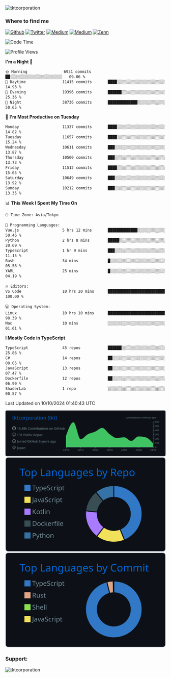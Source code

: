 <p align="left"> <img src="https://komarev.com/ghpvc/?username=tktcorporation&label=Profile%20views&color=0e75b6&style=flat" alt="tktcorporation" /> </p>

<h3>Where to find me</h3>
<p>
<a href="https://github.com/tktcorporation" target="_blank"><img alt="Github" src="https://img.shields.io/badge/GitHub-%2312100E.svg?&style=for-the-badge&logo=Github&logoColor=white" /></a>
<a href="https://twitter.com/tktcorporation" target="_blank"><img alt="Twitter" src="https://img.shields.io/badge/twitter-%231DA1F2.svg?&style=for-the-badge&logo=twitter&logoColor=white" /></a>
<a href="https://www.linkedin.com/in/tktcorporation" target="_blank"><img alt="Medium" src="https://img.shields.io/badge/linkdin-0a66c2.svg?&style=for-the-badge&logo=linkedin&logoColor=white" /></a>
<a href="https://qiita.com/tktcorporation" target="_blank"><img alt="Medium" src="https://img.shields.io/badge/qiita-55C500.svg?&style=for-the-badge&logo=qiita&logoColor=white" /></a>
<a href="https://zenn.dev/tktcorporation" target="_blank"><img alt="Zenn" src="https://img.shields.io/badge/Zenn-3EA8FF.svg?&style=for-the-badge&logo=Zenn&logoColor=white" /></a>
</p>
  
<!--START_SECTION:waka-->
![Code Time](http://img.shields.io/badge/Code%20Time-1%2C787%20hrs%2045%20mins-blue)

![Profile Views](http://img.shields.io/badge/Profile%20Views-0-blue)

**I'm a Night 🦉** 

```text
🌞 Morning                6931 commits        ██░░░░░░░░░░░░░░░░░░░░░░░   09.06 % 
🌆 Daytime                11415 commits       ████░░░░░░░░░░░░░░░░░░░░░   14.93 % 
🌃 Evening                19396 commits       ██████░░░░░░░░░░░░░░░░░░░   25.36 % 
🌙 Night                  38736 commits       █████████████░░░░░░░░░░░░   50.65 % 
```
📅 **I'm Most Productive on Tuesday** 

```text
Monday                   11337 commits       ████░░░░░░░░░░░░░░░░░░░░░   14.82 % 
Tuesday                  11657 commits       ████░░░░░░░░░░░░░░░░░░░░░   15.24 % 
Wednesday                10611 commits       ███░░░░░░░░░░░░░░░░░░░░░░   13.87 % 
Thursday                 10500 commits       ███░░░░░░░░░░░░░░░░░░░░░░   13.73 % 
Friday                   11512 commits       ████░░░░░░░░░░░░░░░░░░░░░   15.05 % 
Saturday                 10649 commits       ███░░░░░░░░░░░░░░░░░░░░░░   13.92 % 
Sunday                   10212 commits       ███░░░░░░░░░░░░░░░░░░░░░░   13.35 % 
```


📊 **This Week I Spent My Time On** 

```text
🕑︎ Time Zone: Asia/Tokyo

💬 Programming Languages: 
Vue.js                   5 hrs 12 mins       █████████████░░░░░░░░░░░░   50.46 % 
Python                   2 hrs 8 mins        █████░░░░░░░░░░░░░░░░░░░░   20.69 % 
TypeScript               1 hr 9 mins         ███░░░░░░░░░░░░░░░░░░░░░░   11.15 % 
Bash                     34 mins             █░░░░░░░░░░░░░░░░░░░░░░░░   05.56 % 
YAML                     25 mins             █░░░░░░░░░░░░░░░░░░░░░░░░   04.19 % 

🔥 Editors: 
VS Code                  10 hrs 20 mins      █████████████████████████   100.00 % 

💻 Operating System: 
Linux                    10 hrs 10 mins      █████████████████████████   98.39 % 
Mac                      10 mins             ░░░░░░░░░░░░░░░░░░░░░░░░░   01.61 % 
```

**I Mostly Code in TypeScript** 

```text
TypeScript               45 repos            ██████░░░░░░░░░░░░░░░░░░░   25.86 % 
C#                       14 repos            ██░░░░░░░░░░░░░░░░░░░░░░░   08.05 % 
JavaScript               13 repos            ██░░░░░░░░░░░░░░░░░░░░░░░   07.47 % 
Dockerfile               12 repos            ██░░░░░░░░░░░░░░░░░░░░░░░   06.90 % 
ShaderLab                1 repo              ░░░░░░░░░░░░░░░░░░░░░░░░░   00.57 % 
```




 Last Updated on 10/10/2024 01:40:43 UTC
<!--END_SECTION:waka-->

[![](https://raw.githubusercontent.com/tktcorporation/tktcorporation/master/profile-summary-card-output/github_dark/0-profile-details.svg)](https://github.com/vn7n24fzkq/github-profile-summary-cards)
[![](https://raw.githubusercontent.com/tktcorporation/tktcorporation/master/profile-summary-card-output/github_dark/1-repos-per-language.svg)](https://github.com/vn7n24fzkq/github-profile-summary-cards) [![](https://raw.githubusercontent.com/tktcorporation/tktcorporation/master/profile-summary-card-output/github_dark/2-most-commit-language.svg)](https://github.com/vn7n24fzkq/github-profile-summary-cards)

<h3 align="left">Support:</h3>
<p><a href="https://www.buymeacoffee.com/tktcorporation"> <img align="left" src="https://cdn.buymeacoffee.com/buttons/v2/default-yellow.png" height="50" width="210" alt="tktcorporation" /></a></p><br><br>

